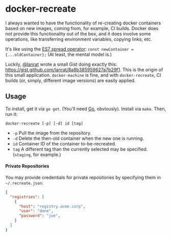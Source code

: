 # docker-recreate

I always wanted to have the functionality of re-creating docker containers based on new images, coming from, for example, CI builds. Docker does not provide this functionality out of the box, and it does involve some operations, like transferring environment variables, copying links, etc.

It's like using the [ES7 spread operator](http://redux.js.org/docs/recipes/UsingObjectSpreadOperator.html): `const newContainer = {...oldContainer};` (At least, the mental model is.)

Luckily, [@lanrat](https://github.com/lanrat) wrote a small Gist doing exactly this: https://gist.github.com/lanrat/8a8b385959627a7b29f1. This is the origin of this small application. `docker-machine` is fine, and with `docker-recreate`, CI builds (or, simply, different image versions) are easily applied.


## Usage

To install, get it via `go get`. (You'll need [Go](https://golang.org/), obviously). Install via `make`. Then, run it:

```
docker-recreate [-p] [-d] id [tag]
```

- `-p` Pull the image from the repository.
- `-d` Delete the then-old container when the new one is running.
- `id` Container ID of the container to-be-recreated.
- `tag` A different tag than the currently selected may be specified. (`staging`, for example.)


#### Private Repositories

You may provide credentials for private repositories by specifying them in `~/.recreate.json`:

```json
{
  "registries": [
    {
      "host": "registry.acme.corp",
      "user": "dane",
      "password": "joe",
    }
  ]
}
```
